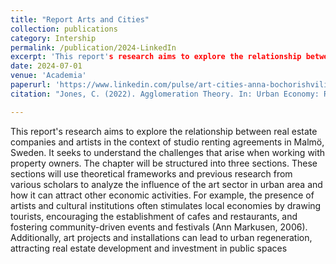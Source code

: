 ```yaml
---
title: "Report Arts and Cities"
collection: publications
category: Intership
permalink: /publication/2024-LinkedIn
excerpt: 'This report's research aims to explore the relationship between real estate companies and artists in the context of studio renting agreements in Malmö, Sweden. It seeks to understand the challenges that arise when working with property owners.' 
date: 2024-07-01
venue: 'Academia'
paperurl: 'https://www.linkedin.com/pulse/art-cities-anna-bochorishvili-z6abf/?trackingId=Ce37tcyXeLUFbDsIrDnnwA%3D%3D'
citation: "Jones, C. (2022). Agglomeration Theory. In: Urban Economy: Real Estate Economics and Public Policy."

---
```


This report's research aims to explore the relationship between real estate companies and artists in the context of studio renting agreements in Malmö, Sweden. It seeks to understand the challenges that arise when working with property owners. The chapter will be structured into three sections. These sections will use theoretical frameworks and previous research from various scholars to analyze the influence of the art sector in urban area and how it can attract other economic activities. For example, the presence of artists and cultural institutions often stimulates local economies by drawing tourists, encouraging the establishment of cafes and restaurants, and fostering community-driven events and festivals (Ann Markusen, 2006). Additionally, art projects and installations can lead to urban regeneration, attracting real estate development and investment in public spaces
